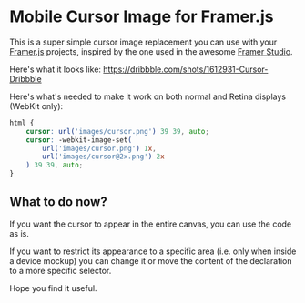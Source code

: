 # Mobile Cursor Image for Framer.js

This is a super simple cursor image replacement you can use with your [Framer.js](https://github.com/koenbok/framer) projects, inspired by the one used in the awesome [Framer Studio](http://framerjs.com).

Here's what it looks like: https://dribbble.com/shots/1612931-Cursor-Dribbble

Here's what's needed to make it work on both normal and Retina displays (WebKit only):

```css
html {
	cursor: url('images/cursor.png') 39 39, auto;
	cursor: -webkit-image-set(
		url('images/cursor.png') 1x,
		url('images/cursor@2x.png') 2x
	) 39 39, auto;
}
```
## What to do now?

If you want the cursor to appear in the entire canvas, you can use the code as is. 

If you want to restrict its appearance to a specific area (i.e. only when inside a device mockup) you can change it or move the content of the declaration to a more specific selector.

Hope you find it useful.

